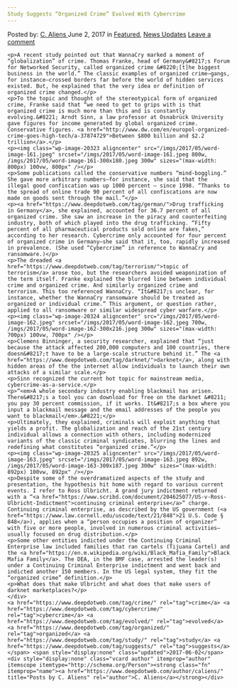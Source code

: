 ```yaml
---
Study Suggests “Organized Crime” Evolved With Cybercrime
---
```

<article class="post-listing post-20316 post type-post status-publish format-standard has-post-thumbnail hentry  tag-crime tag-cybercrime tag-evolved tag-organized tag-study tag-suggests">
    <div class="post-inner">
        <span>Posted by: <a href="https://www.deepdotweb.com/author/caliens/" title="">C. Aliens </a></span>
    <span>June 2, 2017</span>
    <span>in <a href="https://www.deepdotweb.com/category/deepdot-news/" rel="category tag">Featured</a>, <a href="https://www.deepdotweb.com/category/news-updates/" rel="category tag">News Updates</a></span>
    <span><a href="https://www.deepdotweb.com/2017/06/02/study-suggests-organized-crime-evolved-cybercrime/#respond">Leave a comment</a></span>
    </p>
    <div class="clear"></div>
    
    <p>A recent study pointed out that WannaCry marked a moment of “globalization” of crime. Thomas Franke, head of Germany&#8217;s Forum for Networked Security, called organized crime &#8220;[t]he biggest business in the world.” The classic examples of organized crime—gangs, for instance—crossed borders far before the world of hidden services existed. But, he explained that the very idea or definition of organized crime changed.</p>
    <p>To the topic and thought of the stereotypical form of organized crime, Franke said that “we need to get to grips with is that organized crime is much more than this and is constantly evolving.&#8221; Arndt Sinn, a law professor at Osnabrück University gave figures for income generated by global organized crime. Conservative figures. <a href="http://www.dw.com/en/europol-organized-crime-goes-high-tech/a-37874729">Between $800 billion and $2.2 trillion</a>.</p>
    <p><img class="wp-image-20323 aligncenter" src="/imgs/2017/05/word-image-161.jpeg" srcset="/imgs/2017/05/word-image-161.jpeg 800w, /imgs/2017/05/word-image-161-300x180.jpeg 300w" sizes="(max-width: 800px) 100vw, 800px" /></p>
    <p>Some publications called the conservative numbers “mind-boggling.” She gave more arbitrary numbers—for instance, she said that the illegal good confiscation was up 1000 percent – since 1998. “Thanks to the spread of online trade 90 percent of all confiscations are now made on goods sent through the mail.”</p>
    <p><a href="https://www.deepdotweb.com/tag/german/">Drug trafficking in Germany</a>, she explained, accounted for 36.7 percent of all organized crime. She saw an increase in the piracy and counterfeiting​ industry, both of which played into the drug trafficking. “Fifty percent of all pharmaceutical products sold online are fakes,” according to her research. Cybercrime only accounted for four percent of organized crime in Germany—she said that it, too, rapidly increased in prevalence. (She used “Cybercrime” in reference to WannaCry and ransomware.)</p>
    <p>The dreaded <a href="https://www.deepdotweb.com/tag/terrorism/">topic of terrorism</a> arose too, but the researchers avoided weaponization of the term itself. Franke explained the blurred line between individual crime and organized crime. And similarly organized crime and terrorism. This too referenced WannaCry​. “It&#8217;s unclear, for instance, whether the WannaCry ransomware should be treated as organized or individual crime.” This argument, or question rather, applied to all ransomware or similar widespread cyber warfare.</p>
    <p><img class="wp-image-20324 aligncenter" src="/imgs/2017/05/word-image-162.jpeg" srcset="/imgs/2017/05/word-image-162.jpeg 700w, /imgs/2017/05/word-image-162-300x216.jpeg 300w" sizes="(max-width: 700px) 100vw, 700px" /></p>
    <p>Clemens Binninger, a security researcher, explained that “just because the attack affected 200,000 computers and 100 countries, there doesn&#8217;t have to be a large-scale structure behind it.” The <a href="https://www.deepdotweb.com/tag/darknet/">darknet</a>, along with hidden areas of the the internet allow individuals to launch their own attacks of a similar scale.</p>
    <p>Sinn recognized the current hot topic for mainstream media, cybercrime-as-a-service.</p>
    <p>“<em>A whole secondary industry enabling blackmail has arisen. There&#8217;s a tool you can download for free on the darknet &#8211; you pay 30 percent commission, if it works. It&#8217;s a box where you input a blackmail message and the email addresses of the people you want to blackmail</em>.&#8221;</p>
    <p>Ultimately, they explained, criminals will exploit anything that yields a profit. The globalization and reach of the 21st century individual allows a connection with others, including modernized variants of the classic criminal syndicates, blurring the lines and redefining what constitutes “organized crime.”</p>
    <p><img class="wp-image-20325 aligncenter" src="/imgs/2017/05/word-image-163.jpeg" srcset="/imgs/2017/05/word-image-163.jpeg 892w, /imgs/2017/05/word-image-163-300x187.jpeg 300w" sizes="(max-width: 892px) 100vw, 892px" /></p>
    <p>Despite some of the overdramatized aspects of the study and presentation, the hypothesis hit home with regard to various current events. I refer to Ross Ulbricht. A grand jury indictment returned with a “<a href="https://www.scribd.com/document/204625077/US-v-Ross-Ulbricht-Indictment">continuing criminal enterprise</a>” charge. Continuing criminal enterprise, as described by the US government (<a href="https://www.law.cornell.edu/uscode/text/21/848">21 U.S. Code § 848</a>), applies when a “person occupies a position of organizer” with five or more people, involved in numerous criminal activities—usually focused on drug distribution.</p>
    <p>Some other entities indicted under the Continuing Criminal Enterprise law included families that ran cartels (Tijuana Cartel) and the <a href="https://en.m.wikipedia.org/wiki/Black_Mafia_Family">Black Mafia Family</a>. The DEA, in the BMF case, arrested the leader(s) under a Continuing Criminal Enterprise indictment and went back and indicted another 150 members. In the US legal system, they fit the “organized crime” definition.</p>
    <p>What does that make Ulbricht and what does that make users of darknet marketplaces?</p>
    </div>
    <a href="https://www.deepdotweb.com/tag/crime/" rel="tag">crime</a> <a href="https://www.deepdotweb.com/tag/cybercrime/" rel="tag">cybercrime</a> <a href="https://www.deepdotweb.com/tag/evolved/" rel="tag">evolved</a> <a href="https://www.deepdotweb.com/tag/organized/" rel="tag">organized</a> <a href="https://www.deepdotweb.com/tag/study/" rel="tag">study</a> <a href="https://www.deepdotweb.com/tag/suggests/" rel="tag">suggests</a></span> <span style="display:none" class="updated">2017-06-02</span>
    <div style="display:none" class="vcard author" itemprop="author" itemscope itemtype="http://schema.org/Person"><strong class="fn" itemprop="name"><a href="https://www.deepdotweb.com/author/caliens/" title="Posts by C. Aliens" rel="author">C. Aliens</a></strong></div>
    
